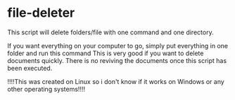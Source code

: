# file-deleter


This script will delete folders/file with one command and one directory.

If you want everything on your computer to go, simply put everything in one folder and run this command
This is very good if you want to delete documents quickly. 
There is no reviving the documents once this script has 
been executed. 

!!!!This was created on Linux so i don't know if it works on Windows or any other operating systems!!!!

